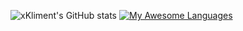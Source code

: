 ![xKliment's GitHub stats](https://github-readme-stats.vercel.app/api?username=xKliment&show_icons=true&hide_border=true&line_height=22&theme=gruvbox) [![My Awesome Languages](https://github-readme-stats.vercel.app/api/top-langs/?username=xKliment&include_all_commits=true&count_private=true&show_icons=true&hide_border=true&layout=compact&hide=lua&langs_count=8&theme=gruvbox)](https://git.io/awesome-stats-card)
